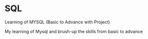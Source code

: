 # SQL
Learning of MYSQL (Basic to Advance with Project)

My learning of Mysql and brush-up the skills from basic to advance
